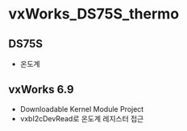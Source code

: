 # vxWorks_DS75S_thermo

## DS75S 
* 온도계 

## vxWorks 6.9
* Downloadable Kernel Module Project
* vxbI2cDevRead로 온도계 레지스터 접근 
